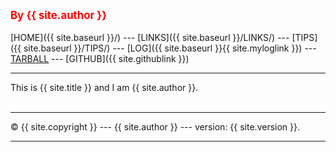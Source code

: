---
---
<span style="color:red; font-weight:bold; font-size:larger;">By {{ site.author }}</span>
<br><br>
[HOME]({{ site.baseurl }}/) ---
[LINKS]({{ site.baseurl }}/LINKS/) ---
[TIPS]({{ site.baseurl }}/TIPS/) ---
[LOG]({{ site.baseurl }}{{ site.myloglink }}) ---
[TARBALL]() ---
[GITHUB]({{ site.githublink }})
<br>
<hr>
This is {{ site.title }} and I am {{ site.author }}.
<br><br>
<hr>
&copy; {{ site.copyright }} --- {{ site.author }} --- version: {{ site.version }}.
<hr>
<br> 
